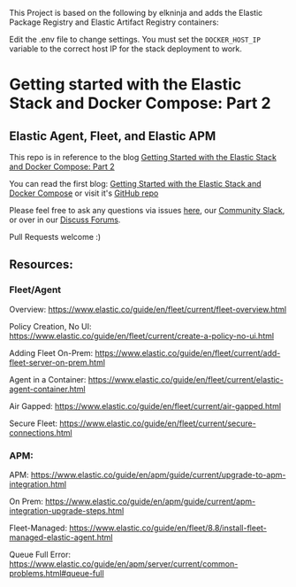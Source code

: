 This Project is based on the following by elkninja and adds the Elastic Package Registry and Elastic Artifact Registry containers:

Edit the .env file to change settings.  You must set the `DOCKER_HOST_IP` variable to the correct host IP for the stack deployment to work.

# Getting started with the Elastic Stack and Docker Compose: Part 2
## Elastic Agent, Fleet, and Elastic APM

This repo is in reference to the blog [Getting Started with the Elastic Stack and Docker Compose: Part 2](https://www.elastic.co/blog/getting-started-with-the-elastic-stack-and-docker-compose-part-2)

You can read the first blog: [Getting Started with the Elastic Stack and Docker Compose](https://www.elastic.co/blog/getting-started-with-the-elastic-stack-and-docker-compose) or visit it's [GitHub repo](https://github.com/elkninja/elastic-stack-docker-part-one)

Please feel free to ask any questions via issues [here](https://github.com/elkninja/elastic-stack-docker-part-two/issues), our [Community Slack](https://ela.st/slack), or over in our [Discuss Forums](https://discuss.elastic.co/).

Pull Requests welcome :)

 
## Resources:
### Fleet/Agent

Overview: https://www.elastic.co/guide/en/fleet/current/fleet-overview.html

Policy Creation, No UI: https://www.elastic.co/guide/en/fleet/current/create-a-policy-no-ui.html

Adding Fleet On-Prem: https://www.elastic.co/guide/en/fleet/current/add-fleet-server-on-prem.html

Agent in a Container: https://www.elastic.co/guide/en/fleet/current/elastic-agent-container.html

Air Gapped: https://www.elastic.co/guide/en/fleet/current/air-gapped.html

Secure Fleet: https://www.elastic.co/guide/en/fleet/current/secure-connections.html

### APM:

APM:
https://www.elastic.co/guide/en/apm/guide/current/upgrade-to-apm-integration.html

On Prem: https://www.elastic.co/guide/en/apm/guide/current/apm-integration-upgrade-steps.html

Fleet-Managed: https://www.elastic.co/guide/en/fleet/8.8/install-fleet-managed-elastic-agent.html

Queue Full Error:
https://www.elastic.co/guide/en/apm/server/current/common-problems.html#queue-full